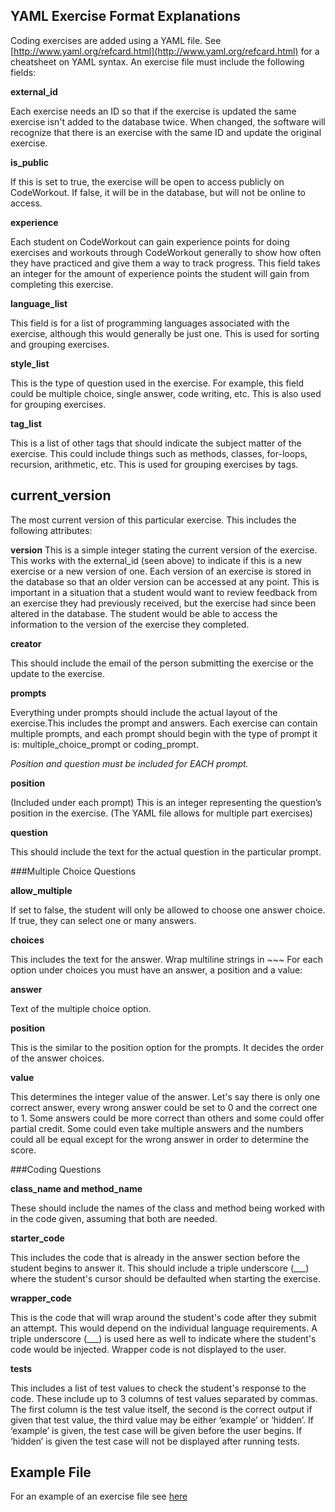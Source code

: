 ## YAML Exercise Format Explanations

Coding exercises are added using a YAML file. See [http://www.yaml.org/refcard.html](http://www.yaml.org/refcard.html) for a cheatsheet on YAML syntax. An exercise file must include the following fields:

**external_id**

Each exercise needs an ID so that if the exercise is updated the same exercise isn't added to the database twice. When changed, the software will recognize that there is an exercise with the same ID and update the original exercise. 

**is_public**

If this is set to true, the exercise will be open to access publicly on CodeWorkout. If false, it will be in the database, but will not be online to access. 

**experience**

Each student on CodeWorkout can gain experience points for doing exercises and workouts through CodeWorkout generally to show how often they have practiced and give them a way to track progress. This field takes an integer for the amount of experience points the student will gain from completing this exercise.

**language_list**

This field is for a list of programming languages associated with the exercise, although this would generally be just one. This is used for sorting and grouping exercises.

**style_list**

This is the type of question used in the exercise. For example, this field could be multiple choice, single answer, code writing, etc. This is also used for grouping exercises. 

**tag_list**

This is a list of other tags that should indicate the subject matter of the exercise. This could include things such as methods, classes, for-loops, recursion, arithmetic, etc. This is used for grouping exercises by tags.

## current_version 

The most current version of this particular exercise. This includes the following attributes:

**version**
This is a simple integer stating the current version of the exercise. This works with the external_id (seen above) to indicate if this is a new exercise or a new version of one. Each version of an exercise is stored in the database so that an older version can be accessed at any point. This is important in a situation that a student would want to review feedback from an exercise they had previously received, but the exercise had since been altered in the database. The student would be able to access the information to the version of the exercise they completed.

**creator**

This should include the email of the person submitting the exercise or the update to the exercise. 

**prompts**

Everything under prompts should include the actual layout of the exercise.This includes the prompt and answers. Each exercise can contain multiple prompts, and each prompt should begin with the type of prompt it is: multiple_choice_prompt or coding_prompt. 

*Position and question must be included for EACH prompt.*

**position**

(Included under each prompt) This is an integer representing the question’s position in the exercise. (The YAML file allows for multiple part exercises)  

**question** 

This should include the text for the actual question in the particular prompt.


###Multiple Choice Questions

**allow_multiple** 

If set to false, the student will only be allowed to choose one answer choice. If true, they can select one or many answers.

**choices**

This includes the text for the answer. Wrap multiline strings in ~~~  For each option under choices you must have an answer, a position and a value:

**answer**

Text of the multiple choice option.

**position**

This is the similar to the position option for the prompts. It decides the order of the answer choices.

**value**

This determines the integer value of the answer. Let's say there is only one correct answer, every wrong answer could be set to 0 and the correct one to 1. Some answers could be more correct than others and some could offer partial credit. Some could even take multiple answers and the numbers could all be equal except for the wrong answer in order to determine the score.

###Coding Questions

**class_name and method_name**

These should include the names of the class and method being worked with in the code given, assuming that both are needed. 

**starter_code**

This includes the code that is already in the answer section before the student begins to answer it. This should include a triple underscore (\_\_\_) where the student's cursor should be defaulted when starting the exercise.

**wrapper_code**

This is the code that will wrap around the student's code after they submit an attempt. This would depend on the individual language requirements. A triple underscore (\_\_\_) is used here as well to indicate where the student's code would be injected. Wrapper code is not displayed to the user.

**tests**

This includes a list of test values to check the student's response to the code. These include up to 3 columns of test values separated by commas. The first column is the test value itself, the second is the correct output if given that test value, the third value may be either ‘example’ or  ‘hidden’. If ‘example’ is given, the test case will be given before the user begins. If ‘hidden’ is given the test case will not be displayed after running tests. 

## Example File

For an example of an exercise file see [here](example_exercise.yaml)